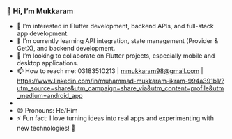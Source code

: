 ### 👋 Hi, I’m Mukkaram  
- 👀 I’m interested in Flutter development, backend APIs, and full-stack app development.  
- 🌱 I’m currently learning API integration, state management (Provider & GetX), and backend development.  
- 💞️ I’m looking to collaborate on Flutter projects, especially mobile and desktop applications.  
- 📫 How to reach me: 03183510213 | mmukkaram98@gmail.com | https://www.linkedin.com/in/muhammad-mukkaram-ikram-994a391b1/?utm_source=share&utm_campaign=share_via&utm_content=profile&utm_medium=android_app
-   
- 😄 Pronouns: He/Him  
- ⚡ Fun fact: I love turning ideas into real apps and experimenting with new technologies! 🚀  


<!---
mukkaram98/mukkaram98 is a ✨ special ✨ repository because its `README.md` (this file) appears on your GitHub profile.
You can click the Preview link to take a look at your changes.
--->
